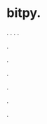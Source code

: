 # bitpy.
.
.
.
.












.






















































.
























.



























.

















































































.





















































.
